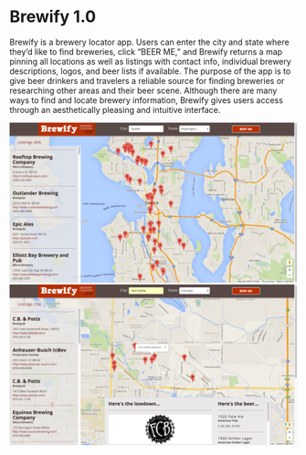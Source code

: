 # Brewify 1.0
Brewify is a brewery locator app. Users can enter the city and state where they’d like to find breweries, click “BEER ME,” and Brewify returns a map pinning all locations as well as listings with contact info, individual brewery descriptions, logos, and beer lists if available. The purpose of the app is to give beer drinkers and travelers a reliable source for finding breweries or researching other areas and their beer scene. Although there are many ways to find and locate brewery information, Brewify gives users access through an aesthetically pleasing and intuitive interface.

<img src="Brewify_screenshot2.png" />

<img src="Brewify_screenshot.png" />
